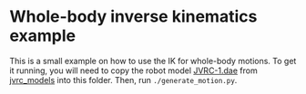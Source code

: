 # Whole-body inverse kinematics example

This is a small example on how to use the IK for whole-body motions. To get it
running, you will need to copy the robot model
[JVRC-1.dae](https://raw.githubusercontent.com/stephane-caron/jvrc_models/openrave/JVRC-1/JVRC-1.dae)
from [jvrc_models](https://github.com/stephane-caron/jvrc_models/tree/openrave)
into this folder. Then, run ``./generate_motion.py``.
